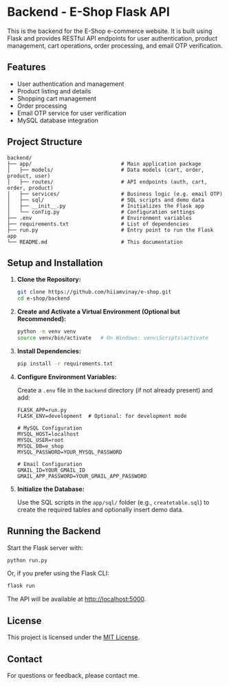 
# Backend - E-Shop Flask API

This is the backend for the E-Shop e-commerce website. It is built using Flask and provides RESTful API endpoints for user authentication, product management, cart operations, order processing, and email OTP verification.

## Features

- User authentication and management
- Product listing and details
- Shopping cart management
- Order processing
- Email OTP service for user verification
- MySQL database integration

## Project Structure

```
backend/
├── app/                             # Main application package
│   ├── models/                      # Data models (cart, order, product, user)
│   ├── routes/                      # API endpoints (auth, cart, order, product)
│   ├── services/                    # Business logic (e.g. email OTP)
│   ├── sql/                         # SQL scripts and demo data
│   ├── __init__.py                  # Initializes the Flask app
│   └── config.py                    # Configuration settings
├── .env                             # Environment variables
├── requirements.txt                 # List of dependencies
├── run.py                           # Entry point to run the Flask app
└── README.md                        # This documentation
```

## Setup and Installation

1. **Clone the Repository:**

   ```bash
   git clone https://github.com/hiiamvinay/e-shop.git
   cd e-shop/backend
   ```

2. **Create and Activate a Virtual Environment (Optional but Recommended):**

   ```bash
   python -m venv venv
   source venv/bin/activate   # On Windows: venv\Scripts\activate
   ```

3. **Install Dependencies:**

   ```bash
   pip install -r requirements.txt
   ```

4. **Configure Environment Variables:**

   Create a `.env` file in the `backend` directory (if not already present) and add:

   ```dotenv
   FLASK_APP=run.py
   FLASK_ENV=development  # Optional: for development mode

   # MySQL Configuration
   MYSQL_HOST=localhost
   MYSQL_USER=root
   MYSQL_DB=e_shop
   MYSQL_PASSWORD=YOUR_MYSQL_PASSWORD

   # Email Configuration
   GMAIL_ID=YOUR_GMAIL_ID
   GMAIL_APP_PASSWORD=YOUR_GMAIL_APP_PASSWORD
   ```

5. **Initialize the Database:**

   Use the SQL scripts in the `app/sql/` folder (e.g., `createtable.sql`) to create the required tables and optionally insert demo data.

## Running the Backend

Start the Flask server with:

```bash
python run.py
```

Or, if you prefer using the Flask CLI:

```bash
flask run
```

The API will be available at [http://localhost:5000](http://localhost:5000).

## License

This project is licensed under the [MIT License](LICENSE).

## Contact

For questions or feedback, please contact me.



